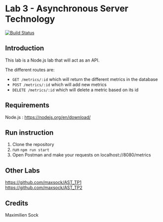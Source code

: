 # Lab 3 - Asynchronous Server Technology 

[![Build Status](https://travis-ci.org/maxsock/AST_TP4.svg?branch=master)](https://travis-ci.org/maxsock/AST_TP4)

## Introduction 
This lab is a Node.js lab that will act as an API. 

The different routes are:
- ```GET /metrics/:id``` which will return the different metrics in the database
- ```POST /metrics/:id``` which will add new metrics 
- ```DELETE /metrics/:id``` which will delete a metric based on its id


## Requirements
Node.js : https://nodejs.org/en/download/

## Run instruction
1. Clone the repository
2. run ```npm run start```
2. Open Postman and make your requests on localhost://8080/metrics

## Other Labs
https://github.com/maxsock/AST_TP1  
https://github.com/maxsock/AST_TP2

## Credits
Maximilien Sock

